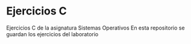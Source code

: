 # Ejercicios C
Ejercicios C de la asignatura Sistemas Operativos
En esta repositorio se guardan los ejercicios del laboratorio
